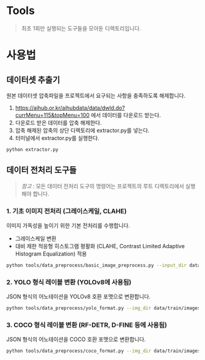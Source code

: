 # Tools
> 최초 1회만 실행되는 도구들을 모아둔 디렉토리입니다.

# 사용법

## 데이터셋 추출기

원본 데이터셋 압축파일을 프로젝트에서 요구되는 사항을 충족하도록 해제합니다.

1. https://aihub.or.kr/aihubdata/data/dwld.do?currMenu=115&topMenu=100 에서 데이터를 다운로드 받는다.
2. 다운로드 받은 데이터를 압축 해제한다.
3. 압축 해제된 압축의 상단 디렉토리에 extractor.py를 넣는다.
4. 터미널에서 extractor.py를 실행한다.

```bash
python extractor.py
```


## 데이터 전처리 도구들
> *참고* : 모든 데이터 전처리 도구의 명령어는 프로젝트의 루트 디렉토리에서 실행해야 합니다.

### 1. 기초 이미지 전처리 (그레이스케일, CLAHE)

이미지 가독성을 높이기 위한 기본 전처리를 수행합니다.

- 그레이스케일 변환
- 대비 제한 적응형 히스토그램 평활화 (CLAHE, Contrast Limited Adaptive Histogram Equalization) 적용

```bash
python tools/data_preprocess/basic_image_preprocess.py --input_dir data/train/images --output_dir data/train/images_processed --use_gray --use_clahe --overwrite
```

### 2. YOLO 형식 레이블 변환 (YOLOv8에 사용됨)

JSON 형식의 어노테이션을 YOLOv8 호환 포맷으로 변환합니다.

```bash
python tools/data_preprocess/yolo_format.py --img_dir data/train/images --json_dir data/train/labels_json --out_dir data/train/labels_yolo --phase train --overwrite
```


### 3. COCO 형식 레이블 변환 (RF-DETR, D-FINE 등에 사용됨)

JSON 형식의 어노테이션을 COCO 호환 포맷으로 변환합니다.

```bash
python tools/data_preprocess/coco_format.py --img_dir data/train/images --json_dir data/train/labels_json --out_dir data/train/labels_coco --phase train --overwrite
```